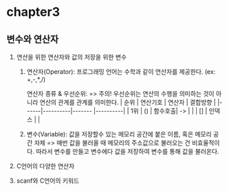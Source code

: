# chapter3
## 변수와 연산자
1. 연산을 위한 연산자와 값의 저장을 위한 변수
   
   1. 연산자(Operator): 프로그래밍 언어는 수학과 같이 연산자를 제공한다. (ex: +,-,*,/)
      

      연산자 종류 & 우선순위:
      => 주의! 우선순위는 연산의 수행을 의미하는 것이  아니라 연산의 관계를 관계를 의미한다.
			| 순위 | 연산기호 | 연산자 | 결합방향 |
			|------|----------|------- |----------|
			| 1위  |    ()    | 함수호출|   ->    |
      |      |    []    | 인덱스 |          | 

   2. 변수(Variable): 값을 저장할수 있는 메모리 공간에 붙은 이름, 혹은 메모리 공간 자체
  => 매번 값을 불러올 때 메모리의 주소값으로 불러오는 건 비효율적이다. 따라서 변수를 만들고 변수에다 
  값을 저장하여 변수를 통해 값을 불러온다.
  


2. C언어의 다양한 연산자
3. scanf와 C언어의 키워드 

